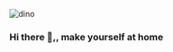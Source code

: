 ![dino](https://i.pinimg.com/originals/49/93/10/499310bfae5a830273b2e23a926d984f.gif)
### Hi there 👋,, make yourself at home

